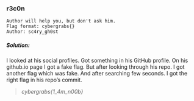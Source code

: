 ### r3c0n

```
Author will help you, but don't ask him.
Flag format: cybergrabs{}
Author: sc4ry_gh0st
```
##### Solution:
I looked at his social profiles. Got something in his GitHub profile. On his github.io page I got a fake flag. But after looking through his repo. I got another flag which was fake. And after searching few seconds. I got the right flag in his repo’s commit.

> *cybergrabs{1_4m_n00b}*
